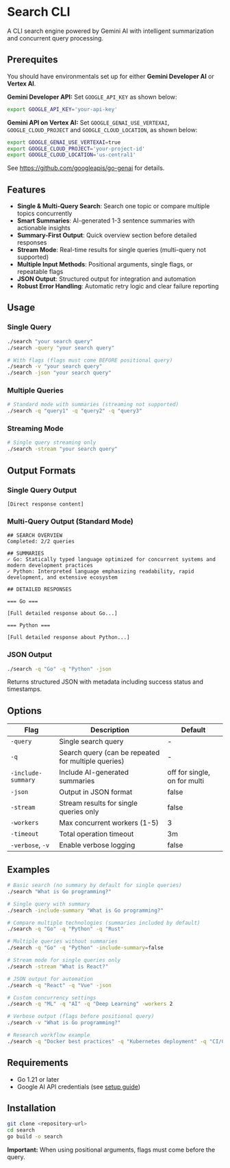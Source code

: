 # Search CLI

A CLI search engine powered by Gemini AI with intelligent summarization and concurrent query processing.

## Prerequites

You should have environmentals set up for either **Gemini Developer AI** or **Vertex AI**.

**Gemini Developer API:** Set `GOOGLE_API_KEY` as shown below:

```bash
export GOOGLE_API_KEY='your-api-key'
```

**Gemini API on Vertex AI:** Set `GOOGLE_GENAI_USE_VERTEXAI`,
`GOOGLE_CLOUD_PROJECT` and `GOOGLE_CLOUD_LOCATION`, as shown below:

```bash
export GOOGLE_GENAI_USE_VERTEXAI=true
export GOOGLE_CLOUD_PROJECT='your-project-id'
export GOOGLE_CLOUD_LOCATION='us-central1'
```


See https://github.com/googleapis/go-genai for details.



## Features

- **Single & Multi-Query Search**: Search one topic or compare multiple topics concurrently
- **Smart Summaries**: AI-generated 1-3 sentence summaries with actionable insights
- **Summary-First Output**: Quick overview section before detailed responses
- **Stream Mode**: Real-time results for single queries (multi-query not supported)
- **Multiple Input Methods**: Positional arguments, single flags, or repeatable flags
- **JSON Output**: Structured output for integration and automation
- **Robust Error Handling**: Automatic retry logic and clear failure reporting

## Usage

### Single Query
```bash
./search "your search query"
./search -query "your search query"

# With flags (flags must come BEFORE positional query)
./search -v "your search query"
./search -json "your search query"
```

### Multiple Queries
```bash
# Standard mode with summaries (streaming not supported)
./search -q "query1" -q "query2" -q "query3"
```

### Streaming Mode
```bash
# Single query streaming only
./search -stream "your search query"
```

## Output Formats

### Single Query Output
```
[Direct response content]
```

### Multi-Query Output (Standard Mode)
```
## SEARCH OVERVIEW
Completed: 2/2 queries

## SUMMARIES
✓ Go: Statically typed language optimized for concurrent systems and modern development practices
✓ Python: Interpreted language emphasizing readability, rapid development, and extensive ecosystem

## DETAILED RESPONSES

=== Go ===

[Full detailed response about Go...]

=== Python ===

[Full detailed response about Python...]
```


### JSON Output
```bash
./search -q "Go" -q "Python" -json
```
Returns structured JSON with metadata including success status and timestamps.

## Options

| Flag | Description | Default |
|------|-------------|---------|
| `-query` | Single search query | - |
| `-q` | Search query (can be repeated for multiple queries) | - |
| `-include-summary` | Include AI-generated summaries | off for single, on for multi |
| `-json` | Output in JSON format | false |
| `-stream` | Stream results for single queries only | false |
| `-workers` | Max concurrent workers (1-5) | 3 |
| `-timeout` | Total operation timeout | 3m |
| `-verbose`, `-v` | Enable verbose logging | false |

## Examples

```bash
# Basic search (no summary by default for single queries)
./search "What is Go programming?"

# Single query with summary
./search -include-summary "What is Go programming?"

# Compare multiple technologies (summaries included by default)
./search -q "Go" -q "Python" -q "Rust"

# Multiple queries without summaries
./search -q "Go" -q "Python" -include-summary=false

# Stream mode for single queries only
./search -stream "What is React?"

# JSON output for automation
./search -q "React" -q "Vue" -json

# Custom concurrency settings
./search -q "ML" -q "AI" -q "Deep Learning" -workers 2

# Verbose output (flags before positional query)
./search -v "What is Go programming?"

# Research workflow example
./search -q "Docker best practices" -q "Kubernetes deployment" -q "CI/CD pipelines" -workers 3
```

## Requirements

- Go 1.21 or later
- Google AI API credentials (see [setup guide](https://github.com/googleapis/go-genai))

## Installation

```bash
git clone <repository-url>
cd search
go build -o search
```

**Important:** When using positional arguments, flags must come before the query.
